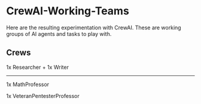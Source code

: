 # CrewAI-Working-Teams

Here are the resulting experimentation with CrewAI. These are working groups of AI agents and tasks to play with.

## Crews

1x Researcher + 1x Writer 

---

1x MathProfessor 

1x VeteranPentesterProfessor
